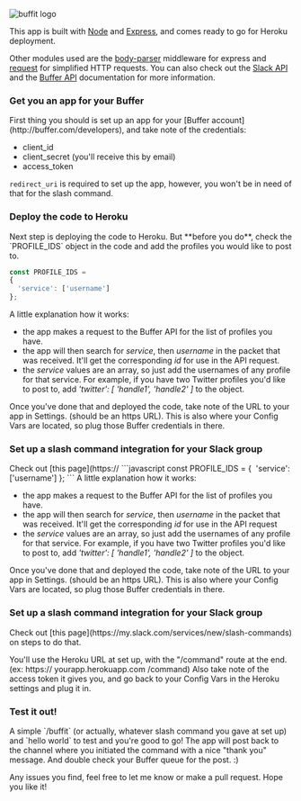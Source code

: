![buffit logo](https://dl.dropboxusercontent.com/u/9299425/BUFFIT.png)

This app is built with [Node](http://nodejs.org) and [Express](http://expressjs.com), and comes ready to go for Heroku deployment. 

Other modules used are the [body-parser](https://github.com/expressjs/body-parser) middleware for express and [request](https://github.com/request/request) for simplified HTTP requests. You can also check out the [Slack API](http://api.slack.com) and the [Buffer API](http://buffer.com/developers/api) documentation for more information.

<h3>Get you an app for your Buffer</h3>
First thing you should is set up an app for your [Buffer account](http://buffer.com/developers), and take note of the credentials: 
<ul>
<li>client_id </li>
<li>client_secret (you'll receive this by email)</li>
<li>access_token </li>
</ul>

`redirect_uri` is required to set up the app, however, you won't be in need of that for the slash command.

<h3>Deploy the code to Heroku</h3>
Next step is deploying the code to Heroku. But **before you do**, check the `PROFILE_IDS` object in the code and add the profiles you would like to post to. 

```javascript
const PROFILE_IDS =
{
  'service': ['username']
};
```
A little explanation how it works:
<ul>
<li>the app makes a request to the Buffer API for the list of profiles you have.</li>
<li>the app will then search for <em>service</em>, then <em>username</em> in the packet that was received.  It'll get the corresponding <em>id</em> for use in the API request.</li> 
<li>the <em>service</em> values are an array, so just add the usernames of any profile for that service. For example, if you have two Twitter profiles you'd like to post to, add <em>'twitter': [ 'handle1', 'handle2' ]</em> to the object.</li>
</ul>

Once you've done that and deployed the code, take note of the URL to your app in Settings. (should be an https URL). This is also where your Config Vars are located, so plug those Buffer credentials in there.

<h3>Set up a slash command integration for your Slack group</h3>
Check out [this page](https://
```javascript
const PROFILE_IDS =
{
  'service': ['username']
};
```
A little explanation how it works:
<ul>
<li>the app makes a request to the Buffer API for the list of profiles you have.</li>
<li>the app will then search for <em>service</em>, then <em>username</em> in the packet that was received.  It'll get the corresponding <em>id</em> for use in the API request</li> 
<li>the <em>service</em> values are an array, so just add the usernames of any profile for that service. For example, if you have two Twitter profiles you'd like to post to, add <em>'twitter': [ 'handle1', 'handle2' ]</em> to the object.</li>
</ul>
Once you've done that and deployed the code, take note of the URL to your app in Settings. (should be an https URL). This is also where your Config Vars are located, so plug those Buffer credentials in there.
<h3>Set up a slash command integration for your Slack group</h3>
Check out [this page](https://my.slack.com/services/new/slash-commands) on steps to do that. 

You'll use the Heroku URL at set up, with the "/command" route at the end. (ex: https:// yourapp.herokuapp.com /command) Also take note of the access token it gives you, and go back to your Config Vars in the Heroku settings and plug it in.

<h3>Test it out!</h3>
A simple `/buffit` (or actually, whatever slash command you gave at set up) and `hello world` to test and you're good to go! The app will post back to the channel where you initiated the command with a nice "thank you" message. And double check your Buffer queue for the post. :)

Any issues you find, feel free to let me know or make a pull request. Hope you like it!
